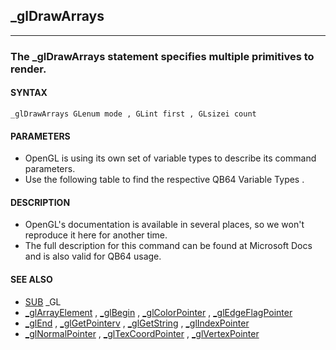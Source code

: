 ## _glDrawArrays
---

### The _glDrawArrays statement specifies multiple primitives to render.

#### SYNTAX

`_glDrawArrays GLenum mode , GLint first , GLsizei count`

#### PARAMETERS
* OpenGL is using its own set of variable types to describe its command parameters.
* Use the following table to find the respective QB64 Variable Types .


#### DESCRIPTION
* OpenGL's documentation is available in several places, so we won't reproduce it here for another time.
* The full description for this command can be found at Microsoft Docs and is also valid for QB64 usage.


#### SEE ALSO
* [SUB](./SUB.md) _GL
* [_glArrayElement](./_glArrayElement.md) , [_glBegin](./_glBegin.md) , [_glColorPointer](./_glColorPointer.md) , [_glEdgeFlagPointer](./_glEdgeFlagPointer.md)
* [_glEnd](./_glEnd.md) , [_glGetPointerv](./_glGetPointerv.md) , [_glGetString](./_glGetString.md) , [_glIndexPointer](./_glIndexPointer.md)
* [_glNormalPointer](./_glNormalPointer.md) , [_glTexCoordPointer](./_glTexCoordPointer.md) , [_glVertexPointer](./_glVertexPointer.md)
